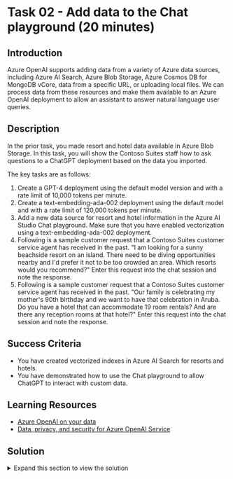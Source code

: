 # Task 02 - Add data to the Chat playground (20 minutes)

## Introduction

Azure OpenAI supports adding data from a variety of Azure data sources, including Azure AI Search, Azure Blob Storage, Azure Cosmos DB for MongoDB vCore, data from a specific URL, or uploading local files. We can process data from these resources and make them available to an Azure OpenAI deployment to allow an assistant to answer natural language user queries.

## Description

In the prior task, you made resort and hotel data available in Azure Blob Storage. In this task, you will show the Contoso Suites staff how to ask questions to a ChatGPT deployment based on the data you imported.

The key tasks are as follows:

1. Create a GPT-4 deployment using the default model version and with a rate limit of 10,000 tokens per minute.
2. Create a text-embedding-ada-002 deployment using the default model and with a rate limit of 120,000 tokens per minute.
3. Add a new data source for resort and hotel information in the Azure AI Studio Chat playground. Make sure that you have enabled vectorization using a text-embedding-ada-002 deployment.
4. Following is a sample customer request that a Contoso Suites customer service agent has received in the past. "I am looking for a sunny beachside resort on an island. There need to be diving opportunities nearby and I'd prefer it not to be too crowded an area. Which resorts would you recommend?" Enter this request into the chat session and note the response.
5. Following is a sample customer request that a Contoso Suites customer service agent has received in the past. "Our family is celebrating my mother's 90th birthday and we want to have that celebration in Aruba. Do you have a hotel that can accommodate 19 room rentals? And are there any reception rooms at that hotel?" Enter this request into the chat session and note the response.

## Success Criteria

- You have created vectorized indexes in Azure AI Search for resorts and hotels.
- You have demonstrated how to use the Chat playground to allow ChatGPT to interact with custom data.

## Learning Resources

- [Azure OpenAI on your data](https://learn.microsoft.com/en-us/azure/ai-services/openai/concepts/use-your-data)
- [Data, privacy, and security for Azure OpenAI Service](https://learn.microsoft.com/legal/cognitive-services/openai/data-privacy)

## Solution

<details>
<summary>Expand this section to view the solution</summary>

- All of this work can be done in the current Azure AI Studio (https://oai.azure.com).
- The steps to create a GPT-4 deployment are:
  - Navigate to the Deployments tab in Azure AI Studio.
  - Select **Create new deployment** to bring up a modal dialog.
  - Choose "gpt-4" from the model list and give it a name such as `gpt-4`. Note that the GPT-4 series of models is only available in certain Azure regions at this time.
  - In the Advanced options section, ensure that the Tokens per Minute Rate Limit is set to 10K.
  - Select **Create** to finalize the deployment.
- Follow these steps to create a text-embedding-ada-002 deployment as well.
- The steps to add a data source in the Chat playground are:
  - Navigate to the Chat tab in Azure AI Studio.
  - Select the "Add your data" tab from the Assistant setup page.
  - Select the **Add a data source** button.
  - In the modal dialog, choose "Azure Blob Storage" from the data source drop-down list.
    - CORS will need to be enabled for the storage account. You may do this from within the dialog, as long as you have appropriate permissions on the storage account.
  - Select the storage account you created and the `contoso-suites` storage container.
  - Choose the Azure AI Search resource you created.
  - The index name can be something simple, such as "resorts" and the Indexer schedule can be set to Once.
  - Select the "Add vector search to this search resource" option and choose your text-embedding-ada-002 deployment from the drop-down list.
  - From the Search type menu, choose "Hybrid (vector + keyword)" and select the option acknowledging that this will incur usage to your account.
- After ingestion and processing is complete, you can ask questions of the uploaded dataset.

</details>

